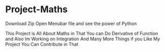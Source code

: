 # Project-Maths
Download Zip Open Menubar file and see the power of Python

This Project is All About Maths in That You can Do Derivative of Function and Also Im Working on Integration And Many More Things if you Like My Project You Can Contribute in That
